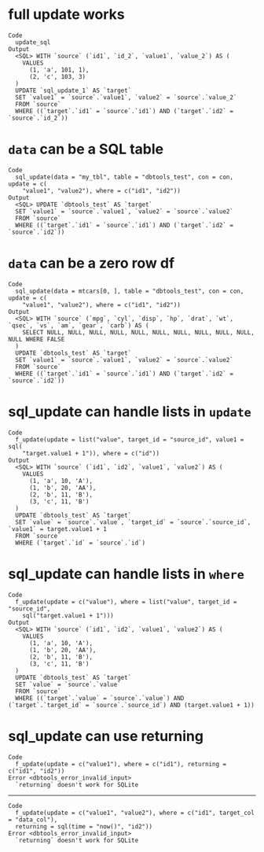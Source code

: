 # full update works

    Code
      update_sql
    Output
      <SQL> WITH `source` (`id1`, `id_2`, `value1`, `value_2`) AS (
        VALUES
          (1, 'a', 101, 1),
          (2, 'c', 103, 3)
      )
      UPDATE `sql_update_1` AS `target`
      SET `value1` = `source`.`value1`, `value2` = `source`.`value_2`
      FROM `source`
      WHERE ((`target`.`id1` = `source`.`id1`) AND (`target`.`id2` = `source`.`id_2`))

# `data` can be a SQL table

    Code
      sql_update(data = "my_tbl", table = "dbtools_test", con = con, update = c(
        "value1", "value2"), where = c("id1", "id2"))
    Output
      <SQL> UPDATE `dbtools_test` AS `target`
      SET `value1` = `source`.`value1`, `value2` = `source`.`value2`
      FROM `source`
      WHERE ((`target`.`id1` = `source`.`id1`) AND (`target`.`id2` = `source`.`id2`))

# `data` can be a zero row df

    Code
      sql_update(data = mtcars[0, ], table = "dbtools_test", con = con, update = c(
        "value1", "value2"), where = c("id1", "id2"))
    Output
      <SQL> WITH `source` (`mpg`, `cyl`, `disp`, `hp`, `drat`, `wt`, `qsec`, `vs`, `am`, `gear`, `carb`) AS (
        SELECT NULL, NULL, NULL, NULL, NULL, NULL, NULL, NULL, NULL, NULL, NULL WHERE FALSE
      )
      UPDATE `dbtools_test` AS `target`
      SET `value1` = `source`.`value1`, `value2` = `source`.`value2`
      FROM `source`
      WHERE ((`target`.`id1` = `source`.`id1`) AND (`target`.`id2` = `source`.`id2`))

# sql_update can handle lists in `update`

    Code
      f_update(update = list("value", target_id = "source_id", value1 = sql(
        "target.value1 + 1")), where = c("id"))
    Output
      <SQL> WITH `source` (`id1`, `id2`, `value1`, `value2`) AS (
        VALUES
          (1, 'a', 10, 'A'),
          (1, 'b', 20, 'AA'),
          (2, 'b', 11, 'B'),
          (3, 'c', 11, 'B')
      )
      UPDATE `dbtools_test` AS `target`
      SET `value` = `source`.`value`, `target_id` = `source`.`source_id`, `value1` = target.value1 + 1
      FROM `source`
      WHERE (`target`.`id` = `source`.`id`)

# sql_update can handle lists in `where`

    Code
      f_update(update = c("value"), where = list("value", target_id = "source_id",
        sql("target.value1 + 1")))
    Output
      <SQL> WITH `source` (`id1`, `id2`, `value1`, `value2`) AS (
        VALUES
          (1, 'a', 10, 'A'),
          (1, 'b', 20, 'AA'),
          (2, 'b', 11, 'B'),
          (3, 'c', 11, 'B')
      )
      UPDATE `dbtools_test` AS `target`
      SET `value` = `source`.`value`
      FROM `source`
      WHERE ((`target`.`value` = `source`.`value`) AND (`target`.`target_id` = `source`.`source_id`) AND (target.value1 + 1))

# sql_update can use returning

    Code
      f_update(update = c("value1"), where = c("id1"), returning = c("id1", "id2"))
    Error <dbtools_error_invalid_input>
      `returning` doesn't work for SQLite

---

    Code
      f_update(update = c("value1", "value2"), where = c("id1", target_col = "data_col"),
      returning = sql(time = "now()", "id2"))
    Error <dbtools_error_invalid_input>
      `returning` doesn't work for SQLite

